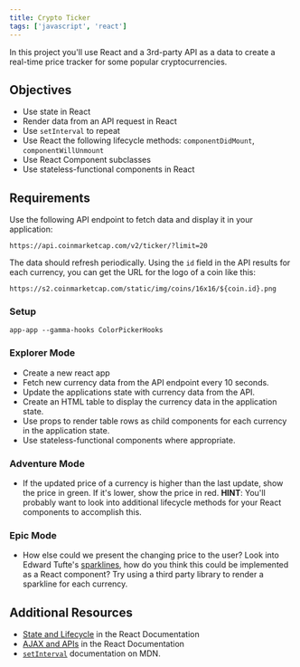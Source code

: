 ```yaml
---
title: Crypto Ticker
tags: ['javascript', 'react']
---
```


In this project you'll use React and a 3rd-party API as a data to create a
real-time price tracker for some popular cryptocurrencies.

## Objectives

- Use state in React
- Render data from an API request in React
- Use `setInterval` to repeat
- Use React the following lifecycle methods: `componentDidMount`,
  `componentWillUnmount`
- Use React Component subclasses
- Use stateless-functional components in React

## Requirements

Use the following API endpoint to fetch data and display it in your application:

```
https://api.coinmarketcap.com/v2/ticker/?limit=20
```

The data should refresh periodically. Using the `id` field in the API results
for each currency, you can get the URL for the logo of a coin like this:

```
https://s2.coinmarketcap.com/static/img/coins/16x16/${coin.id}.png
```

### Setup

```shell
app-app --gamma-hooks ColorPickerHooks
```

### Explorer Mode

- Create a new react app
- Fetch new currency data from the API endpoint every 10 seconds.
- Update the applications state with currency data from the API.
- Create an HTML table to display the currency data in the application
  state.
- Use props to render table rows as child components for each currency in
  the application state.
- Use stateless-functional components where appropriate.

### Adventure Mode

- If the updated price of a currency is higher than the last update, show
  the price in green. If it's lower, show the price in red. **HINT**: You'll
  probably want to look into additional lifecycle methods for your React
  components to accomplish this.

### Epic Mode

- How else could we present the changing price to the user? Look into Edward
  Tufte's [sparklines](https://en.wikipedia.org/wiki/Sparkline), how do you
  think this could be implemented as a React component? Try using a third
  party library to render a sparkline for each currency.

## Additional Resources

- [State and Lifecycle](https://reactjs.org/docs/state-and-lifecycle.html) in
  the React Documentation
- [AJAX and APIs](https://reactjs.org/docs/faq-ajax.html) in the React
  Documentation
- [`setInterval`](https://developer.mozilla.org/en-US/docs/Web/API/WindowOrWorkerGlobalScope/setInterval)
  documentation on MDN.
